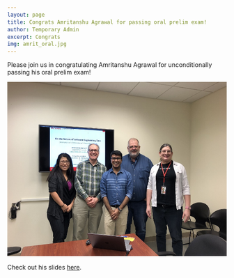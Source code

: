 ```yaml
---
layout: page
title: Congrats Amritanshu Agrawal for passing oral prelim exam!
author: Temporary Admin
excerpt: Congrats
img: amrit_oral.jpg
---
```

Please join us in congratulating Amritanshu Agrawal for unconditionally passing his oral prelim exam!

<img src="/img/amrit_oral.jpg" alt="amrit oral exam" height="400">

Check out his slides [here](http://tiny.cc/amrit18oral).
